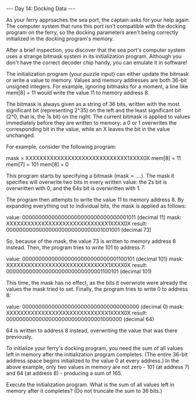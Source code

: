 --- Day 14: Docking Data ---

As your ferry approaches the sea port, the captain asks for your help again.
The computer system that runs this port isn't compatible with the docking
program on the ferry, so the docking parameters aren't being correctly
initialized in the docking program's memory.

After a brief inspection, you discover that the sea port's computer system uses
a strange bitmask system in its initialization program. Although you don't have
the correct decoder chip handy, you can emulate it in software!

The initialization program (your puzzle input) can either update the bitmask or
write a value to memory. Values and memory addresses are both 36-bit unsigned
integers. For example, ignoring bitmasks for a moment, a line like mem[8] = 11
would write the value 11 to memory address 8.

The bitmask is always given as a string of 36 bits, written with the most
significant bit (representing 2^35) on the left and the least significant bit
(2^0, that is, the 1s bit) on the right. The current bitmask is applied to
values immediately before they are written to memory: a 0 or 1 overwrites the
corresponding bit in the value, while an X leaves the bit in the value
unchanged.

For example, consider the following program:

mask = XXXXXXXXXXXXXXXXXXXXXXXXXXXXX1XXXX0X
mem[8] = 11
mem[7] = 101
mem[8] = 0

This program starts by specifying a bitmask (mask = ....). The mask it
specifies will overwrite two bits in every written value: the 2s bit is
overwritten with 0, and the 64s bit is overwritten with 1.

The program then attempts to write the value 11 to memory address 8. By
expanding everything out to individual bits, the mask is applied as follows:

value:  000000000000000000000000000000001011  (decimal 11)
mask:   XXXXXXXXXXXXXXXXXXXXXXXXXXXXX1XXXX0X
result: 000000000000000000000000000001001001  (decimal 73)

So, because of the mask, the value 73 is written to memory address 8 instead.
Then, the program tries to write 101 to address 7:

value:  000000000000000000000000000001100101  (decimal 101)
mask:   XXXXXXXXXXXXXXXXXXXXXXXXXXXXX1XXXX0X
result: 000000000000000000000000000001100101  (decimal 101)

This time, the mask has no effect, as the bits it overwrote were already the
values the mask tried to set.
Finally, the program tries to write 0 to address 8:

value:  000000000000000000000000000000000000  (decimal 0)
mask:   XXXXXXXXXXXXXXXXXXXXXXXXXXXXX1XXXX0X
result: 000000000000000000000000000001000000  (decimal 64)

64 is written to address 8 instead, overwriting the value that was there
previously.

To initialize your ferry's docking program, you need the sum of all values left
in memory after the initialization program completes. (The entire 36-bit
address space begins initialized to the value 0 at every address.) In the above
example, only two values in memory are not zero - 101 (at address 7) and 64 (at
address 8) - producing a sum of 165.

Execute the initialization program. What is the sum of all values left in
memory after it completes? (Do not truncate the sum to 36 bits.)

